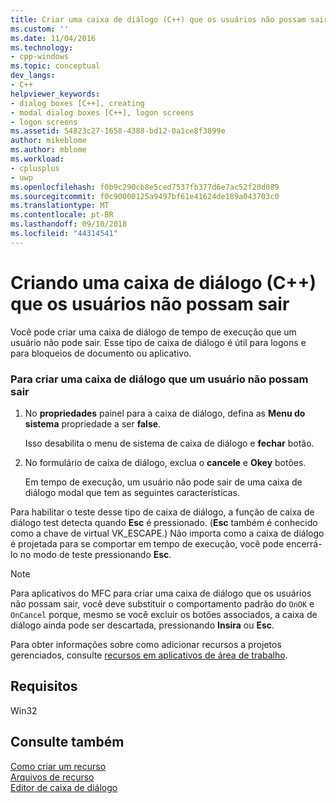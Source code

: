 ```yaml
---
title: Criar uma caixa de diálogo (C++) que os usuários não possam sair | Microsoft Docs
ms.custom: ''
ms.date: 11/04/2016
ms.technology:
- cpp-windows
ms.topic: conceptual
dev_langs:
- C++
helpviewer_keywords:
- dialog boxes [C++], creating
- modal dialog boxes [C++], logon screens
- logon screens
ms.assetid: 54823c27-1658-4388-bd12-0a1ce8f3899e
author: mikeblome
ms.author: mblome
ms.workload:
- cplusplus
- uwp
ms.openlocfilehash: f0b9c290cb8e5ced7537fb377d6e7ac52f20d089
ms.sourcegitcommit: f0c90000125a9497bf61e41624de189a043703c0
ms.translationtype: MT
ms.contentlocale: pt-BR
ms.lasthandoff: 09/10/2018
ms.locfileid: "44314541"
---
```

# <a name="creating-a-dialog-box-c-that-users-cannot-exit"></a>Criando uma caixa de diálogo (C++) que os usuários não possam sair

Você pode criar uma caixa de diálogo de tempo de execução que um usuário não pode sair. Esse tipo de caixa de diálogo é útil para logons e para bloqueios de documento ou aplicativo.

### <a name="to-create-a-dialog-box-that-a-user-cannot-exit"></a>Para criar uma caixa de diálogo que um usuário não possam sair

1. No **propriedades** painel para a caixa de diálogo, defina as **Menu do sistema** propriedade a ser **false**.

   Isso desabilita o menu de sistema de caixa de diálogo e **fechar** botão.

2. No formulário de caixa de diálogo, exclua o **cancele** e **Okey** botões.

   Em tempo de execução, um usuário não pode sair de uma caixa de diálogo modal que tem as seguintes características.

Para habilitar o teste desse tipo de caixa de diálogo, a função de caixa de diálogo test detecta quando **Esc** é pressionado. (**Esc** também é conhecido como a chave de virtual VK_ESCAPE.) Não importa como a caixa de diálogo é projetada para se comportar em tempo de execução, você pode encerrá-lo no modo de teste pressionando **Esc**.

> [!NOTE]
> Para aplicativos do MFC para criar uma caixa de diálogo que os usuários não possam sair, você deve substituir o comportamento padrão do `OnOK` e `OnCancel` porque, mesmo se você excluir os botões associados, a caixa de diálogo ainda pode ser descartada, pressionando  **Insira** ou **Esc**.

Para obter informações sobre como adicionar recursos a projetos gerenciados, consulte [recursos em aplicativos de área de trabalho](/dotnet/framework/resources/index).

## <a name="requirements"></a>Requisitos

Win32

## <a name="see-also"></a>Consulte também

[Como criar um recurso](../windows/how-to-create-a-resource.md)  
[Arquivos de recurso](../windows/resource-files-visual-studio.md)  
[Editor de caixa de diálogo](../windows/dialog-editor.md)